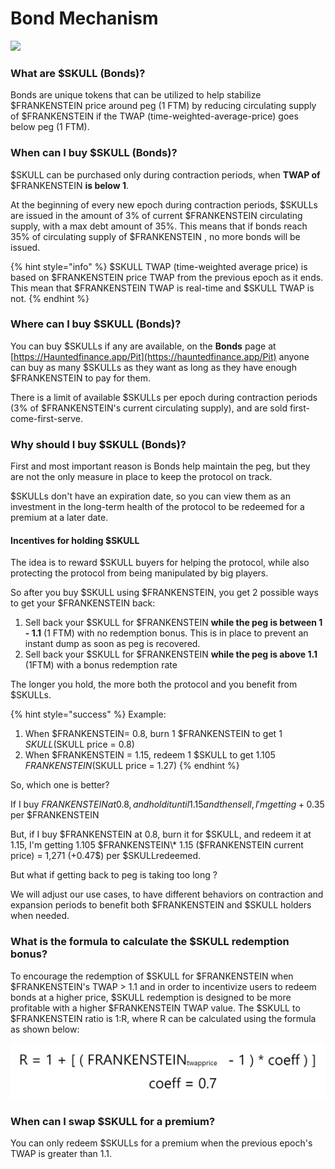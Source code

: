 # Bond Mechanism

![](<../.gitbook/assets/06 Halloween-Pack\_Presentation-06.png>)

### What are $SKULL (Bonds)?

Bonds are unique tokens that can be utilized to help stabilize $FRANKENSTEIN price around peg (1 FTM) by reducing circulating supply of $FRANKENSTEIN if the TWAP (time-weighted-average-price) goes below peg (1 FTM).

### When can I buy $SKULL (Bonds)?

$SKULL can be purchased only during contraction periods, when **TWAP of** $FRANKENSTEIN **is below 1**.

At the beginning of every new epoch during contraction periods, $SKULLs are issued in the amount of 3% of current $FRANKENSTEIN circulating supply, with a max debt amount of 35%. This means that if bonds reach 35% of circulating supply of $FRANKENSTEIN , no more bonds will be issued.

{% hint style="info" %}
$SKULL TWAP (time-weighted average price) is based on $FRANKENSTEIN price TWAP from the previous epoch as it ends. This mean that $FRANKENSTEIN TWAP is real-time and $SKULL TWAP is not.
{% endhint %}

### Where can I buy $SKULL (Bonds)?

You can buy $SKULLs if any are available, on the **Bonds** page at [https://Hauntedfinance.app/Pit](https://hauntedfinance.app/Pit) anyone can buy as many $SKULLs as they want as long as they have enough $FRANKENSTEIN to pay for them.

There is a limit of available $SKULLs per epoch during contraction periods (3% of $FRANKENSTEIN's current circulating supply), and are sold first-come-first-serve.

### Why should I buy $SKULL (Bonds)?

First and most important reason is Bonds help maintain the peg, but they are not the only measure in place to keep the protocol on track.

$SKULLs don't have an expiration date, so you can view them as an investment in the long-term health of the protocol to be redeemed for a premium at a later date.

#### Incentives for holding $SKULL

The idea is to reward $SKULL buyers for helping the protocol, while also protecting the protocol from being manipulated by big players.

So after you buy $SKULL using $FRANKENSTEIN, you get 2 possible ways to get your $FRANKENSTEIN back:

1. Sell back your $SKULL for $FRANKENSTEIN **while the peg is between 1 - 1.1** (1 FTM) with no redemption bonus. This is in place to prevent an instant dump as soon as peg is recovered.
2. Sell back your $SKULL for $FRANKENSTEIN **while the peg is above 1.1** (1FTM) with a bonus redemption rate

The longer you hold, the more both the protocol and you benefit from $SKULLs.

{% hint style="success" %}
Example:

1. When $FRANKENSTEIN= 0.8, burn 1 $FRANKENSTEIN to get 1 $SKULL ($SKULL price = 0.8)
2. When $FRANKENSTEIN = 1.15, redeem 1 $SKULL to get 1.105 $FRANKENSTEIN ($SKULL price = 1.27)
{% endhint %}

So, which one is better?

If I buy $FRANKENSTEIN at 0.8, and hold it until 1.15 and then sell, I'm getting +0.35$ per $FRANKENSTEIN

But, if I buy $FRANKENSTEIN at 0.8, burn it for $SKULL, and redeem it at 1.15, I'm getting 1.105 $FRANKENSTEIN\* 1.15 ($FRANKENSTEIN current price) = 1,271 (+0.47$) per $SKULLredeemed.

But what if getting back to peg is taking too long ?

We will adjust our use cases, to have different behaviors on contraction and expansion periods to benefit both $FRANKENSTEIN and $SKULL holders when needed.

### What is the formula to calculate the $SKULL redemption bonus?

To encourage the redemption of $SKULL for $FRANKENSTEIN when $FRANKENSTEIN's TWAP > 1.1 and in order to incentivize users to redeem bonds at a higher price, $SKULL redemption is designed to be more profitable with a higher $FRANKENSTEIN TWAP value. The $SKULL to $FRANKENSTEIN ratio is 1:R, where R can be calculated using the formula as shown below:

![](../.gitbook/assets/公式.jpg)

### When can I swap $SKULL for a premium?

You can only redeem $SKULLs for a premium when the previous epoch's TWAP is greater than 1.1.
